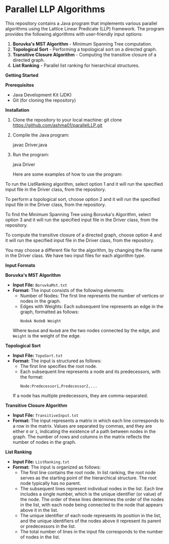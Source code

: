 # Parallel LLP Algorithms

This repository contains a Java program that implements various parallel algorithms using the Lattice Linear Predicate (LLP) framework. The program provides the following algorithms with user-friendly input options:

1. **Boruvka's MST Algorithm** - Minimum Spanning Tree computation.
2. **Topological Sort** - Performing a topological sort on a directed graph.
3. **Transitive Closure Algorithm** - Computing the transitive closure of a directed graph.
4. **List Ranking** - Parallel list ranking for hierarchical structures.

**Getting Started**

**Prerequisites**

- Java Development Kit (JDK)
- Git (for cloning the repository)

**Installation**

1. Clone the repository to your local machine:
   git clone https://github.com/ashma01/parallelLLP.git

2. Compile the Java program:

   javac Driver.java

4. Run the program:

   java Driver
   
   Here are some examples of how to use the program:

To run the ListRanking algorithm, select option 1 and it will run the specified input file in the Driver class, from the repository.

To perform a topological sort, choose option 2 and it will run the specified input file in the Driver class, from the repository.

To find the Minimum Spanning Tree using Boruvka's Algorithm, select option 3 and it will run the specified input file in the Driver class, from the repository.

To compute the transitive closure of a directed graph, choose option 4 and it will run the specified input file in the Driver class, from the repository.


You may choose a different file for the algorithm, by changing the file name in the Driver class. We have two input files for each algorithm type.

**Input Formats**

**Boruvka's MST Algorithm**

- **Input File:** `BoruvkaMst.txt`
- **Format:** The input consists of the following elements:
    - Number of Nodes: The first line represents the number of vertices or nodes in the graph.
    - Edges with Weights: Each subsequent line represents an edge in the graph, formatted as follows:
        ```
        NodeA NodeB Weight
        ```
    Where `NodeA` and `NodeB` are the two nodes connected by the edge, and `Weight` is the weight of the edge.

**Topological Sort**

- **Input File:** `TopoSort.txt`
- **Format:** The input is structured as follows:
    - The first line specifies the root node.
    - Each subsequent line represents a node and its predecessors, with the format:
        ```
        Node:Predecessor1,Predecessor2,...
        ```
    If a node has multiple predecessors, they are comma-separated.

**Transitive Closure Algorithm**

- **Input File:** `TransitiveInput.txt`
- **Format:** The input represents a matrix in which each line corresponds to a row in the matrix. Values are separated by commas, and they are either `0` or `1`, indicating the existence of a path between nodes in the graph. The number of rows and columns in the matrix reflects the number of nodes in the graph.

**List Ranking**

- **Input File:** `ListRanking.txt`
- **Format:** The input is organized as follows:
    - The first line contains the root node. In list ranking, the root node serves as the starting point of the hierarchical structure. The root node typically has no parent.
    - The subsequent lines represent individual nodes in the list. Each line includes a single number, which is the unique identifier (or value) of the node. The order of these lines determines the order of the nodes in the list, with each node being connected to the node that appears above it in the list.
    - The unique identifier of each node represents its position in the list, and the unique identifiers of the nodes above it represent its parent or predecessors in the list.
    - The total number of lines in the input file corresponds to the number of nodes in the list.
